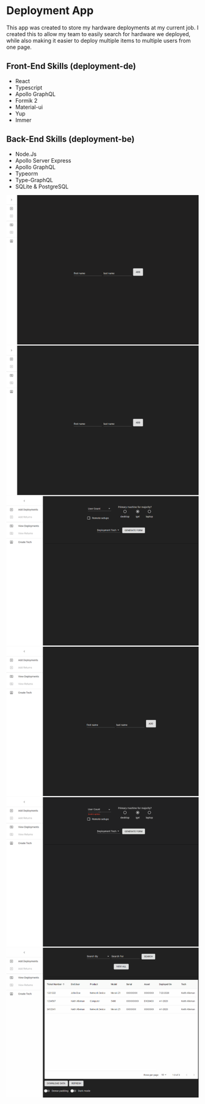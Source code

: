 # Deployment App
This app was created to store my hardware deployments at my current job. I created this to allow my team to easily search for hardware we deployed, while also making it easier to deploy multiple items to multiple users from one page.

## Front-End Skills (deployment-de)
- React
- Typescript
- Apollo GraphQL
- Formik 2
- Material-ui
- Yup
- Immer

## Back-End Skills (deployment-be)
- Node.Js
- Apollo Server Express
- Apollo GraphQL
- Typeorm
- Type-GraphQL
- SQLite & PostgreSQL

![Sidebar](deployment_demo/deployment_sidebar.gif)
![Add a tech](deployment_demo/deployment_tech.gif)
![Single deployment](deployment_demo/deployment_multiDep.gif)
![Multiple deployments](deployment_demo/deployment_singleDep.gif)
![Submit a deployment](deployment_demo/deployment_submitDep.gif)
![View deployments](deployment_demo/deployment_view.gif)

